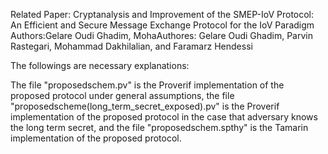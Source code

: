 Related Paper: Cryptanalysis and Improvement of the SMEP-IoV Protocol: An Efficient and Secure Message Exchange Protocol for the IoV Paradigm
Authors:Gelare Oudi Ghadim, MohaAuthores: Gelare Oudi Ghadim, Parvin Rastegari, Mohammad Dakhilalian, and Faramarz Hendessi

The followings are necessary explanations:

The file "proposedschem.pv" is the Proverif implementation of the proposed protocol under general assumptions, the file "proposedscheme(long_term_secret_exposed).pv" is the Proverif implementation of the proposed protocol in the case that adversary knows the long term secret, and the file "proposedschem.spthy" is the Tamarin implementation of the proposed protocol.
